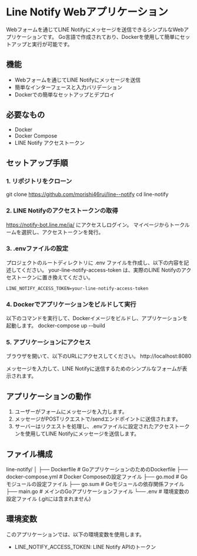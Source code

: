# Line Notify Webアプリケーション

Webフォームを通じてLINE Notifyにメッセージを送信できるシンプルなWebアプリケーションです。
Go言語で作成されており、Dockerを使用して簡単にセットアップと実行が可能です。

## 機能
- Webフォームを通じてLINE Notifyにメッセージを送信
- 簡単なインターフェースと入力バリデーション
- Dockerでの簡単なセットアップとデプロイ

## 必要なもの
- Docker
- Docker Compose
- LINE Notify アクセストークン

## セットアップ手順

### 1. リポジトリをクローン
git clone https://github.com/morishi46rui/line--notify
cd line-notify

### 2. LINE Notifyのアクセストークンの取得
https://notify-bot.line.me/ja/ にアクセスしログイン。
マイページからトークルームを選択し、アクセストークンを発行。

### 3. .envファイルの設定
プロジェクトのルートディレクトリに .env ファイルを作成し、以下の内容を記述してください。
your-line-notify-access-token は、実際のLINE Notifyのアクセストークンに置き換えてください。
```
LINE_NOTIFY_ACCESS_TOKEN=your-line-notify-access-token
```

### 4. Dockerでアプリケーションをビルドして実行
以下のコマンドを実行して、Dockerイメージをビルドし、アプリケーションを起動します。
docker-compose up --build

### 5. アプリケーションにアクセス
ブラウザを開いて、以下のURLにアクセスしてください。
http://localhost:8080

メッセージを入力して、LINE Notifyに送信するためのシンプルなフォームが表示されます。

## アプリケーションの動作
1. ユーザーがフォームにメッセージを入力します。
2. メッセージがPOSTリクエストで/sendエンドポイントに送信されます。
3. サーバーはリクエストを処理し、.envファイルに設定されたアクセストークンを使用してLINE Notifyにメッセージを送信します。

## ファイル構成
line-notify/
│
├── Dockerfile                 # GoアプリケーションのためのDockerfile
├── docker-compose.yml          # Docker Composeの設定ファイル
├── go.mod                      # Goモジュールの設定ファイル
├── go.sum                      # Goモジュールの依存関係ファイル
├── main.go                     # メインのGoアプリケーションファイル
└── .env                        # 環境変数の設定ファイル (.gitには含まれません)

## 環境変数
このアプリケーションでは、以下の環境変数を使用します。
- LINE_NOTIFY_ACCESS_TOKEN: LINE Notify APIのトークン
